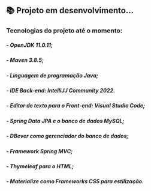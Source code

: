 ## 📚 Projeto em desenvolvimento...

### Tecnologias do projeto até o momento:
##### - OpenJDK 11.0.11;
##### - Maven 3.8.5;
##### - Linguagem de programação Java;
##### - IDE Back-end: IntelliJJ Community 2022.
##### - Editor de texto para o Front-end: Visual Studio Code;
##### - Spring Data JPA e o banco de dados MySQL;
##### - DBever como gerenciador do banco de dados;
##### - Framework Spring MVC;
##### - Thymeleaf para o HTML;
##### - Materialize como Frameworks CSS para estilização.
